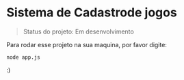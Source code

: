 <h1>Sistema de Cadastrode jogos</h1>

>Status do projeto: Em desenvolvimento

Para rodar esse projeto na sua maquina, por favor digite:

```
node app.js
```

:)
 
